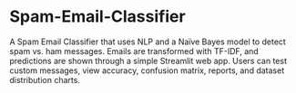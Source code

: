 # Spam-Email-Classifier
A Spam Email Classifier that uses NLP and a Naïve Bayes model to detect spam vs. ham messages. Emails are transformed with TF-IDF, and predictions are shown through a simple Streamlit web app. Users can test custom messages, view accuracy, confusion matrix, reports, and dataset distribution charts.
